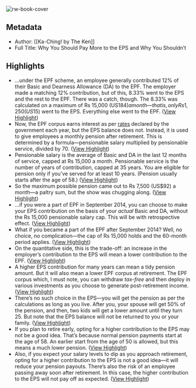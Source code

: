 ![rw-book-cover](https://readwise-assets.s3.amazonaws.com/static/images/article3.5c705a01b476.png)

## Metadata
- Author: [[Ka-Ching! by The Ken]]
- Full Title: Why You Should Pay More to the EPS and Why You Shouldn’t

## Highlights
- …under the EPF scheme, an employee generally contributed 12% of their Basic and Dearness Allowance (DA) to the EPF. The employer made a matching 12% contribution, but of this, 8.33% went to the EPS and the rest to the EPF. There was a catch, though. The 8.33% was calculated on a maximum of Rs 15,000 (US$184) a month—that is, only Rs 1,250 (US$15) went to the EPS. Everything else went to the EPF. ([View Highlight](https://read.readwise.io/read/01gzjpzczkdcqmytext3234068))
- Now, the EPF corpus earns interest as per [rates](https://the-ken.com/story/the-epfo-black-box-masking-shoddy-practices-with-high-returns/) declared by the government each year, but the EPS balance does not. Instead, it is used to give employees a monthly pension after retirement. This is determined by a formula—pensionable salary multiplied by pensionable service, divided by 70. ([View Highlight](https://read.readwise.io/read/01gzjpzx462kd0a2fcysagev3q))
- Pensionable salary is the average of Basic and DA in the last 12 months of service, capped at Rs 15,000 a month. Pensionable service is the number of years of contribution, capped at 35 years. You are eligible for pension only if you’ve served for at least 10 years. (Pension usually starts after the age of 58.) ([View Highlight](https://read.readwise.io/read/01gzjq0qc41txa6g4hrxzq7mx0))
- So the maximum possible pension came out to Rs 7,500 (US$92) a month—a paltry sum, but the show was chugging along. ([View Highlight](https://read.readwise.io/read/01gzjq0tsxap3pyeyv7wk5vsaa))
- …if you were a part of EPF in September 2014, you can choose to make your EPS contribution on the basis of your *actual* Basic and DA, without the Rs 15,000 pensionable salary cap. This will be with retrospective effect. ([View Highlight](https://read.readwise.io/read/01gzjq3hckm5kdkvydwm86w8t3))
- What if you became a part of the EPF after September 2014? Well, no choice, no complication—the cap of Rs 15,000 holds and the 60-month period applies. ([View Highlight](https://read.readwise.io/read/01gzjq40c1m4bmh2zwaajk75gs))
- On the quantitative side, this is the trade-off: an increase in the employer’s contribution to the EPS will mean a lower contribution to the EPF. ([View Highlight](https://read.readwise.io/read/01gzjq56kvp4gvn6z2n5frfqhm))
- A higher EPS contribution for many years can mean a tidy pension amount. But it will also mean a lower EPF corpus at retirement. The EPF corpus which, I must note, you can withdraw *tax-free* and then deploy in various investments as you choose to generate post-retirement income. ([View Highlight](https://read.readwise.io/read/01gzjq5dr07wqp0s84v8dassb2))
- There’s no such choice in the EPS—you will get the pension as per the calculations as long as you live. After you, your spouse will get 50% of the pension, and then, two kids will get a lower amount until they turn 25. But note that the EPS balance will not be returned to you or your family. ([View Highlight](https://read.readwise.io/read/01gzjq5p4zgj1f8p52d13d4316))
- If you plan to retire early, opting for a higher contribution to the EPS may not be a good idea. That’s because normal pension payments start at the age of 58. An earlier start from the age of 50 is allowed, but this means a much lower pension. ([View Highlight](https://read.readwise.io/read/01gzjq69sxvkxnc7gtwqgqcwbc))
- Also, if you expect your salary levels to dip as you approach retirement, opting for a higher contribution to the EPS is not a good idea—it will reduce your pension payouts. There’s also the risk of an employee passing away soon after retirement. In this case, the higher contribution to the EPS will not pay off as expected. ([View Highlight](https://read.readwise.io/read/01gzjq6rs1v02knjshpj1gq6hv))
